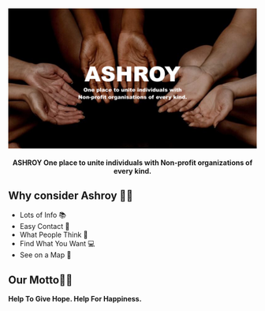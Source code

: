 <br />
<p align="center">
    <img src="/profile/ashroy-logo.png" alt="Ashroy Banner">
    <br />
    <br />
    <b>ASHROY One place to unite individuals with Non-profit organizations of every kind.
</b>
</p>

<h2>Why consider Ashroy 🧑‍🎓</h2>

<ul>
    <li>Lots of Info  📚 </li>
    <li>Easy Contact  📝</li>
    <li>What People Think 🧠</li>
    <li>Find What You Want  💻</li>
    <li>See on a Map 📌</li>
</ul>

<h2>Our Motto🧑‍🎓</h2>

<b>Help To Give Hope. Help For Happiness.</b>
